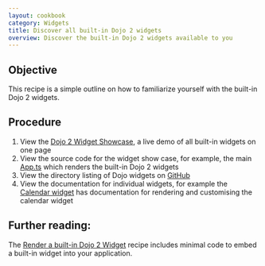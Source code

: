 ```yaml
---
layout: cookbook
category: Widgets
title: Discover all built-in Dojo 2 widgets
overview: Discover the built-in Dojo 2 widgets available to you
---
```


## Objective

This recipe is a simple outline on how to familiarize yourself with the built-in Dojo 2 widgets.

## Procedure

1. View the [Dojo 2 Widget Showcase](https://dojo.github.io/examples/widget-showcase/), a live demo of all built-in widgets on one page
2. View the source code for the widget show case, for example, the main [App.ts](https://github.com/dojo/examples/blob/master/widget-showcase/src/App.ts) which renders the built-in Dojo 2 widgets
3. View the directory listing of Dojo widgets on [GitHub](https://github.com/dojo/widgets/tree/master/src)
4. View the documentation for individual widgets, for example the [Calendar widget](https://github.com/dojo/widgets/tree/master/src/calendar) has documentation for rendering and customising the calendar widget

## Further reading:

The [Render a built-in Dojo 2 Widget](https://github.com/dojo/dojo.io/tree/master/site/source/cookbook/widgets/render-built-in-dojo-widget.md) recipe includes minimal code to embed a built-in widget into your application.
